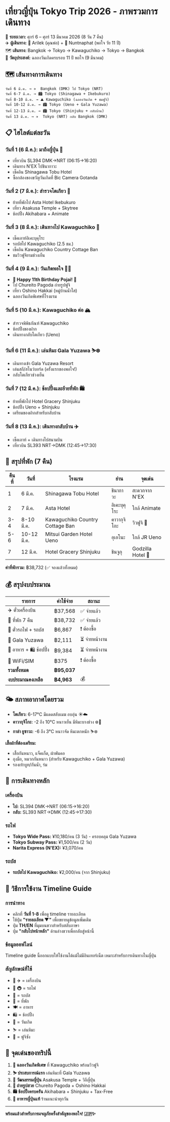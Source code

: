 # เที่ยวญี่ปุ่น Tokyo Trip 2026 - ภาพรวมการเดินทาง

📅 **ระยะเวลา:** ศุกร์ 6 – ศุกร์ 13 มีนาคม 2026 (8 วัน 7 คืน)  
✈️ **ผู้เดินทาง:** 🧍 Arilek (คุณพ่อ) + 👧 Nuntnaphat (พอใจ วัย 11 ปี)  
🗺️ **เส้นทาง:** Bangkok → Tokyo → Kawaguchiko → Tokyo → Bangkok  
🎂 **วัตถุประสงค์:** ฉลองวันเกิดครบรอบ 11 ปี พอใจ (9 มีนาคม)

## 🗺️ เส้นทางการเดินทาง

```
วันที่ 6 มี.ค. → ✈️  Bangkok (DMK) ไป Tokyo (NRT)
วันที่ 6-7 มี.ค. → 🏙️ Tokyo (Shinagawa + Ikebukuro)  
วันที่ 8-10 มี.ค. → ⛰️ Kawaguchiko (ฉลองวันเกิด + ชมฟูจิ)
วันที่ 10-12 มี.ค. → 🏙️ Tokyo (Ueno + Gala Yuzawa)
วันที่ 12-13 มี.ค. → 🏙️ Tokyo (Shinjuku + กลับบ้าน)
วันที่ 13 มี.ค. → ✈️  Tokyo (NRT) กลับ Bangkok (DMK)
```

## 📋 ไฮไลต์แต่ละวัน

### วันที่ 1 (6 มี.ค.): มาถึงญี่ปุ่น 🛬
- เที่ยวบิน SL394 DMK→NRT (06:15→16:20)
- เดินทาง N'EX ไปชินากาวะ  
- เช็คอิน Shinagawa Tobu Hotel
- ซื้อกล้องของขวัญวันเกิดที่ Bic Camera Gotanda

### วันที่ 2 (7 มี.ค.): สำรวจโตเกียว 🏮
- ย้ายที่พักไป Asta Hotel Ikebukuro
- เที่ยว Asakusa Temple + Skytree
- ช้อปปิ้ง Akihabara + Animate

### วันที่ 3 (8 มี.ค.): เดินทางไป Kawaguchiko 🗻
- เช็คเอาท์อิเคะบุคุโระ
- รถบัสไป Kawaguchiko (2.5 ชม.)
- เช็คอิน Kawaguchiko Country Cottage Ban
- ชมวิวฟูจิยามช่วงเย็น

### วันที่ 4 (9 มี.ค.): วันเกิดพอใจ 🎂✨
- **🎉 Happy 11th Birthday Pojai! 🎉**
- ไป Chureito Pagoda ถ่ายรูปฟูจิ
- เที่ยว Oshino Hakkai (หมู่บ้านน้ำใส)
- ฉลองวันเกิดพิเศษที่โรงแรม

### วันที่ 5 (10 มี.ค.): Kawaguchiko ต่อ 🏔️
- สำรวจพิพิธภัณฑ์ Kawaguchiko
- ช้อปปิ้งของฝาก
- เดินทางกลับโตเกียว (Ueno)

### วันที่ 6 (11 มี.ค.): เล่นหิมะ Gala Yuzawa ⛷️❄️
- เดินทางเข้า Gala Yuzawa Resort
- เล่นสกี/สโนว์บอร์ด (ครั้งแรกของพอใจ!)
- กลับโตเกียวช่วงเย็น

### วันที่ 7 (12 มี.ค.): ช้อปปิ้งและย้ายที่พัก 🛍️
- ย้ายที่พักไป Hotel Gracery Shinjuku  
- ช้อปปิ้ง Ueno + Shinjuku
- เตรียมของฝากสำหรับกลับบ้าน

### วันที่ 8 (13 มี.ค.): เดินทางกลับบ้าน ✈️
- เช็คเอาท์ + เดินทางไปสนามบิน
- เที่ยวบิน SL393 NRT→DMK (12:45→17:30)

## 🏨 สรุปที่พัก (7 คืน)

| คืนที่ | วันที่ | โรงแรม | ย่าน | จุดเด่น |
|--------|---------|---------|------|---------|
| 1 | 6 มี.ค. | Shinagawa Tobu Hotel | ชินากาวะ | สะดวกจาก N'EX |
| 2 | 7 มี.ค. | Asta Hotel | อิเคะบุคุโระ | ใกล้ Animate |
| 3-4 | 8-10 มี.ค. | Kawaguchiko Country Cottage Ban | คาวากุจิโกะ | วิวฟูจิ 🗻 |
| 5-6 | 10-12 มี.ค. | Mitsui Garden Hotel Ueno | อุเอโนะ | ใกล้ JR Ueno |
| 7 | 12 มี.ค. | Hotel Gracery Shinjuku | ชินจูกุ | Godzilla Hotel 🦖 |

**ค่าที่พักรวม:** ฿38,732 (✅ จองแล้วทั้งหมด)

## 💰 สรุปงบประมาณ

| รายการ | ค่าใช้จ่าย | สถานะ |
|--------|-----------|--------|
| ✈️ ตั๋วเครื่องบิน | ฿37,568 | ✅ จ่ายแล้ว |
| 🏨 ที่พัก 7 คืน | ฿38,732 | ✅ จ่ายแล้ว |
| 🚄 ตั๋วรถไฟ + รถบัส | ฿6,867 | ❗ ต้องซื้อ |
| 🎿 Gala Yuzawa | ฿2,111 | ⏳ จ่ายหน้างาน |
| 🍜 อาหาร + 🛍️ ช้อปปิ้ง | ฿9,384 | ⏳ จ่ายหน้างาน |
| 📱 WiFi/SIM | ฿375 | ❗ ต้องซื้อ |
| **รวมทั้งหมด** | **฿95,037** | |
| **งบประมาณคงเหลือ** | **฿4,963** | 💰 |

## 🌤️ สภาพอากาศโดยรวม

- **โตเกียว:** 6-17°C มีแดดสลับเมฆ อบอุ่น ☀️☁️
- **คาวากุจิโกะ:** -2 ถึง 10°C หนาวเย็น มีหิมะบางช่วง ❄️🗻  
- **กาล่า ยูซาวะ:** -6 ถึง 3°C หนาวจัด หิมะตกหนัก ⛷️❄️

**เสื้อผ้าที่ต้องเตรียม:**
- เสื้อกันหนาว, แจ็คเก็ต, ผ้าพันคอ
- ถุงมือ, หมวกกันหนาว (สำหรับ Kawaguchiko + Gala Yuzawa)
- รองเท้าบูท/กันน้ำ, ร่ม

## 🚄 การเดินทางหลัก

### เครื่องบิน
- **ไป:** SL394 DMK→NRT (06:15→16:20)
- **กลับ:** SL393 NRT→DMK (12:45→17:30)

### รถไฟ  
- **Tokyo Wide Pass:** ¥10,180/คน (3 วัน) - ครอบคลุม Gala Yuzawa
- **Tokyo Subway Pass:** ¥1,500/คน (2 วัน)
- **Narita Express (N'EX):** ¥3,070/คน

### รถบัส
- **รถบัสไป Kawaguchiko:** ¥2,000/คน (จาก Shinjuku)

## 📱 วิธีการใช้งาน Timeline Guide

### การนำทาง
- คลิกที่ **วันที่ 1-8** เพื่อดู timeline รายละเอียด
- ใช้ปุ่ม **"รายละเอียด ▼"** เพื่อขยายดูข้อมูลเพิ่มเติม
- ปุ่ม **TH/EN** ที่มุมบนขวาสำหรับสลับภาษา
- ปุ่ม **"กลับไปหน้าหลัก"** ด้านล่างขวาเพื่อกลับสู่หน้านี้

### ข้อมูลออฟไลน์
Timeline guide นี้ออกแบบให้ใช้งานได้แม้ไม่มีอินเทอร์เน็ต เหมาะสำหรับการเดินทางในญี่ปุ่น

### สัญลักษณ์ที่ใช้
- 🛬 ✈️ = เครื่องบิน
- 🚄 🚇 = รถไฟ  
- 🚌 = รถบัส
- 🏨 = ที่พัก
- 🍽️ = อาหาร
- 🛍️ = ช้อปปิ้ง
- 🎂 = วันเกิด
- ⛷️ = เล่นหิมะ
- 🗻 = ฟูจิซัง

## 🎯 จุดเด่นของทริปนี้

1. **🎂 ฉลองวันเกิดพิเศษ** ที่ Kawaguchiko พร้อมวิวฟูจิ
2. **⛷️ ประสบการณ์แรก** เล่นหิมะที่ Gala Yuzawa  
3. **🏮 วัฒนธรรมญี่ปุ่น** Asakusa Temple + วิถีญี่ปุ่น
4. **📸 ถ่ายรูปสวย** Chureito Pagoda + Oshino Hakkai
5. **🛍️ ช้อปปิ้งครบครัน** Akihabara + Shinjuku + Tax-Free
6. **🍜 อาหารญี่ปุ่นแท้** ร้านแนะนำทุกวัน

---

**พร้อมแล้วสำหรับการผจญภัยครั้งสำคัญของพอใจ! 🇯🇵✨**